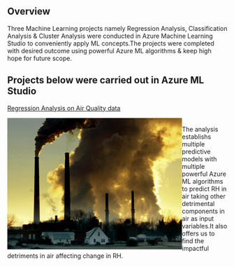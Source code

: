 
## Overview
Three Machine Learning projects namely Regression Analysis, Classification Analysis & Cluster Analysis  were conducted in Azure Machine Learning Studio to conveniently apply ML concepts.The projects were completed with desired outcome using powerful Azure ML algorithms & keep high hope for future scope.

## Projects below were carried out in Azure ML Studio

[Regression Analysis on Air Quality data](https://github.com/rakesh-upx/azure-ml)

<p align="center">
  <img src="airquality-regression-analysis/Air%20quality/177.ngsversion.1484334011811.adapt.1900.1.jpg",alt="neofetch" align="left" height="300px">
  </p>

<br /> The analysis establishs multiple predictive models with multiple powerful Azure ML algorithms to predict RH in air taking other detrimental components in air as input variables.It also offers us to find the impactful detriments in air affecting change in RH.







